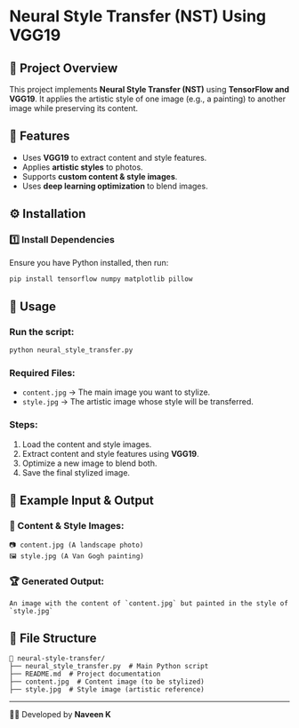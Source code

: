 # Neural Style Transfer (NST) Using VGG19

## 📌 Project Overview
This project implements **Neural Style Transfer (NST)** using **TensorFlow and VGG19**. It applies the artistic style of one image (e.g., a painting) to another image while preserving its content.

## 🚀 Features
- Uses **VGG19** to extract content and style features.
- Applies **artistic styles** to photos.
- Supports **custom content & style images**.
- Uses **deep learning optimization** to blend images.

## ⚙️ Installation
### **1️⃣ Install Dependencies**
Ensure you have Python installed, then run:
```bash
pip install tensorflow numpy matplotlib pillow
```

## 📜 Usage
### **Run the script:**
```bash
python neural_style_transfer.py
```
### **Required Files:**
- `content.jpg` → The main image you want to stylize.
- `style.jpg` → The artistic image whose style will be transferred.

### **Steps:**
1. Load the content and style images.
2. Extract content and style features using **VGG19**.
3. Optimize a new image to blend both.
4. Save the final stylized image.

## 📝 Example Input & Output
### **🎨 Content & Style Images:**
```
📷 content.jpg (A landscape photo)
🖼️ style.jpg (A Van Gogh painting)
```
### **🏆 Generated Output:**
```
An image with the content of `content.jpg` but painted in the style of `style.jpg`
```

## 📂 File Structure
```
📁 neural-style-transfer/
├── neural_style_transfer.py  # Main Python script
├── README.md  # Project documentation
├── content.jpg  # Content image (to be stylized)
├── style.jpg  # Style image (artistic reference)
```
---
👨‍💻 Developed by **Naveen K**

